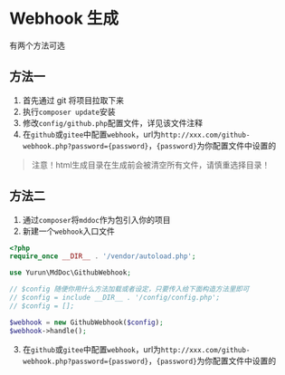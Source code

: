 # Webhook 生成

有两个方法可选

## 方法一

1. 首先通过 git 将项目拉取下来
2. 执行`composer update`安装
3. 修改`config/github.php`配置文件，详见该文件注释
4. 在`github`或`gitee`中配置`webhook`，url为`http://xxx.com/github-webhook.php?password={password}`，`{password}`为你配置文件中设置的

> 注意！html生成目录在生成前会被清空所有文件，请慎重选择目录！

## 方法二

1. 通过`composer`将`mddoc`作为包引入你的项目
2. 新建一个`webhook`入口文件
```php
<?php
require_once __DIR__ . '/vendor/autoload.php';

use Yurun\MdDoc\GithubWebhook;

// $config 随便你用什么方法加载或者设定，只要传入给下面构造方法里即可
// $config = include __DIR__ . '/config/config.php';
// $config = [];

$webhook = new GithubWebhook($config);
$webhook->handle();
```
3. 在`github`或`gitee`中配置`webhook`，url为`http://xxx.com/github-webhook.php?password={password}`，`{password}`为你配置文件中设置的

